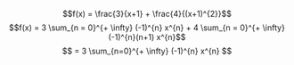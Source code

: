 $$f(x) = \frac{3}{x+1} + \frac{4}{(x+1)^{2}}$$
$$f(x) = 3 \sum_{n = 0}^{+ \infty} (-1)^{n} x^{n} + 4 \sum_{n = 0}^{+ \infty} (-1)^{n}(n+1) x^{n}$$
$$ = 3 \sum_{n=0}^{+ \infty} (-1)^{n} x^{n}  $$